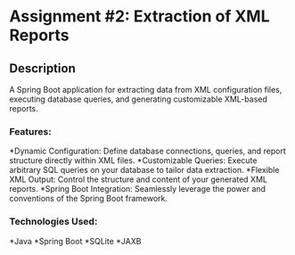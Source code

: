 <div>
  <img src="https://miro.medium.com/v2/resize:fit:720/format:webp/1*aXe6MaOyhdIP5WqdPHhSFw.png"     alt="">
</div>

# Assignment #2: Extraction of XML Reports

## Description
A Spring Boot application for extracting data from XML configuration files, executing database queries, and generating customizable XML-based reports.

### Features:

*Dynamic Configuration: Define database connections, queries, and report structure directly within XML files.
*Customizable Queries: Execute arbitrary SQL queries on your database to tailor data extraction.
*Flexible XML Output: Control the structure and content of your generated XML reports.
*Spring Boot Integration: Seamlessly leverage the power and conventions of the Spring Boot framework.

### Technologies Used:

*Java
*Spring Boot
*SQLite
*JAXB
